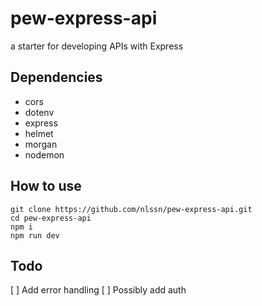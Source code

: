 # pew-express-api

a starter for developing APIs with Express

## Dependencies

- cors
- dotenv
- express
- helmet
- morgan
- nodemon

## How to use

```
git clone https://github.com/nlssn/pew-express-api.git
cd pew-express-api
npm i
npm run dev
```

## Todo

[ ] Add error handling
[ ] Possibly add auth
